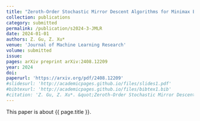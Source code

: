 ```yaml
---
title: "Zeroth-Order Stochastic Mirror Descent Algorithms for Minimax Excess Risk Optimization"
collection: publications
category: submitted
permalink: /publication/s2024-3-JMLR
date: 2024-01-01
authors: Z. Gu, Z. Xu*
venue: 'Journal of Machine Learning Research'
volume: submitted
issue:
pages: arXiv preprint arXiv:2408.12209
year: 2024
doi:
paperurl: 'https://arxiv.org/pdf/2408.12209'
#slidesurl: 'http://academicpages.github.io/files/slides1.pdf'
#bibtexurl: 'http://academicpages.github.io/files/bibtex1.bib'
#citation: 'Z. Gu, Z. Xu*. &quot;Zeroth-Order Stochastic Mirror Descent Algorithms for Minimax Excess Risk Optimization.&quot; <i>Journal of Machine Learning Research</i>. submitted, arXiv preprint arXiv:2408.12209, 2024.'
---
```

This paper is about {{ page.title }}.
